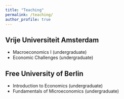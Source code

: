 ```yaml
---
title: "Teaching"
permalink: /teaching/
author_profile: true
---
```


## Vrije Universiteit Amsterdam

- Macroeconomics I (undergraduate)
- Economic Challenges (undergraduate)

## Free University of Berlin

- Introduction to Economics (undergraduate)
- Fundamentals of Microeconomics (undergraduate)
